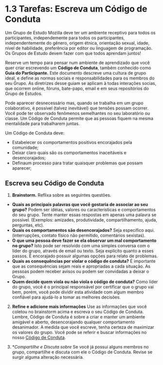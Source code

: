 # 1.3 Tarefas: Escreva um Código de Conduta 

Um Grupo de Estudo Mozilla deve ter um ambiente receptivo para todos os participantes, independemente para todos os participantes, independentemente do gênero, origem étnica, orientação sexual, idade, nível de habilidade, preferência por editor ou linguagem de programação. Os Grupos de Estudo devem fazer com que todos aprendam juntos! 

Reserve um tempo para pensar num ambiente de aprendizado que você quer criar escrevendo um **Código de Conduta**, também conhecido como **Guia do Participante.** Este documento descreve uma cultura de grupo ideal, e define as normas sociais e responsabilidades para os membros do seu Grupo. As diretrizes desse guiam se aplicam à todas interações socias, que ocorrem online, fóruns, bate-papo, email e em seus repositórios do Grupo de Estudos. 

Pode aparecer desnecessário mas, quando se trabalha em um grupo colaborativo, é possível (talvez inevitável) que tensões possam ocorrer. Você pode ter observado fenômenos semelhantes no seu laboratório ou classe. Um Código de Conduta permite que as pessoas fiquem na mesma mentalidade para trabalharem juntas. 

Um Código de Conduta deve: 

* Estabelecer os comportamentos positivos encorajados pela comunidade; 
* Deixar claro quais são os comportamentos inaceitáveis e desencorajados; 
* Definaum processo para tratar quaisquer problemas que possam aparecer;


## Escreva seu Código de Conduta

1. **Brainstorm.** Reflixa sobre as seguintes questões.
* **Quais as principais palavras que você gostaria de associar ao seu grupo?** Podem ser idéias, valores ou características e comportamentos do seu grupo. Tente manter essas respostas em apenas uma palavra se possível. (Exemplos: amizades, produtividade, compartilhamento, ajuda, perguntas, etc).
* **Quais os comportamentos são desencorajados?** Seja específico aqui. (interrupções, contato físico não permitido, comentários sexistas).
* **O que uma pessoa deve fazer se ela observar um mal comportamento no grupo?** Isto pode ser resolvido com uma simples conversa com o líder do grupo, através de email ou texto. Seja explícito quanto a esses passos. É encorajado possuir algumas opções para relato de problemas. 
* **Quais as consequências por violar o código de conduta?** É importante que as consequências sejam reais e apropriadas a cada situação. As pessoas podem receber avisos ou podem ser convidadas a deixar o Grupo.
* **Quem decide quem viola ou não viola o código de conduta?** Como líder do grupo, você é o principal responsável por certificar que o grupo vai bem, porém, você pode dividir esta atividade com algum membro confiável para ajudá-lo a tomar as melhores decisões. 

2. **Refine e adicione mais informações**
Use as informações que você coletou no brainstorm acima e escreva o seu Código de Conduta. Lembre, Código de Conduta é sobre a criar e manter um ambiente amigável e aberto, desencorajando qualquer comportamento desanimador. A medida que você escreve, tenha certeza de maximizar os valores do grupo. Você pode se referir e buscar informações no nosso [Código de Conduta](https://science.mozilla.org/code-of-conduct).

3. **Compartilhe e Discuta sobre*
Se você já possui alguns membros no grupo, compartilhe e discuta com ele o Código de Conduta. Revise se surgir alguma alteração necessária. 

